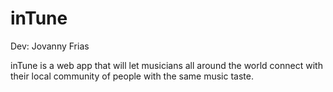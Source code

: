 # inTune
Dev:
Jovanny Frias

inTune is a web app that will let musicians all around the world connect with their local community of people with the same music taste.
